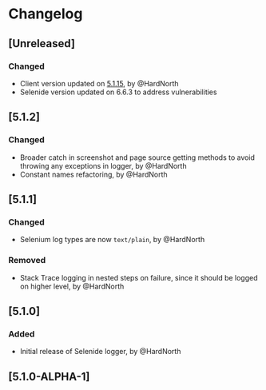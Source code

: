# Changelog

## [Unreleased]
### Changed
- Client version updated on [5.1.15](https://github.com/reportportal/client-java/releases/tag/5.1.15), by @HardNorth
- Selenide version updated on 6.6.3 to address vulnerabilities

## [5.1.2]
### Changed
- Broader catch in screenshot and page source getting methods to avoid throwing any exceptions in logger, by @HardNorth
- Constant names refactoring, by @HardNorth

## [5.1.1]
### Changed
- Selenium log types are now `text/plain`, by @HardNorth
### Removed
- Stack Trace logging in nested steps on failure, since it should be logged on higher level, by @HardNorth

## [5.1.0]
### Added
- Initial release of Selenide logger, by @HardNorth

## [5.1.0-ALPHA-1]
